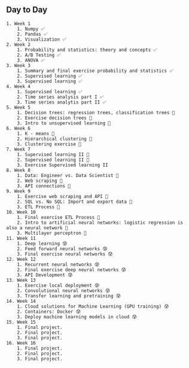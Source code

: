 ## Day to Day

    1. Week 1
        1. Numpy ✅
        2. Pandas ✅
        3. Visualization ✅
    2. Week 2
        1. Probability and statistics: theory and concepts ✅
        2. A/B Testing ✅
        3. ANOVA ✅
    3. Week 3
        1. Summary and final exercise probability and statistics ✅
        2. Supervised learning ✅
        3. Supervised learning ✅
    4. Week 4
        1. Supervised learning ✅
        2. Time series analysis part I ✅
        3. Time series analytis part II ✅
    5. Week 5
        1. Decision trees: regression trees, classification trees 📝
        2. Exercise decision trees 📝
        3. Intro to unsupervised learning 📝
    6. Week 6
        1. K - means 📝
        2. Hierarchical clustering 📝
        3. Clustering exercise 📝
    7. Week 7
        1. Supervised learning II 📝
        2. Supervised learning II 📝
        3. Exercise Supervised learning II
    8. Week 8
        1. Data: Engineer vs. Data Scientist 📝
        2. Web scraping 📝
        3. API connections 📝
    9. Week 9
        1. Exercise web scraping and API 🤔
        2. SQL vs. No SQL: Import and export data 🤔
        3. ETL Process 🤔
    10. Week 10
        1. Final exercise ETL Process 🤔
        2. Intro to artificial neural networks: logistic regression is also a neural network 🤔
        3. Multilayer perceptron 🤔
    11. Week 11
        1. Deep learning 😰
        2. Feed forward neural networks 😰
        3. Final exercise neural networks 😰
    12. Week 12
        1. Recurrent neural networks 😰
        2. Final exercise deep neural networks 😰
        3. API Development 😰
    13. Week 13
        1. Exercise local deployment 😰
        2. Convolutional neural networks 😰
        3. Transfer learning and pretraining 😰
    14. Week 14
        1. Cloud solutions for Machine Learning (GPU training) 😰
        2. Containers: Docker 😰
        3. Deploy machine learning models in cloud 😰
    15. Week 15
        1. Final project. 
        2. Final project. 
        3. Final project. 
    16. Week 16
        1. Final project. 
        2. Final project. 
        3. Final project. 


